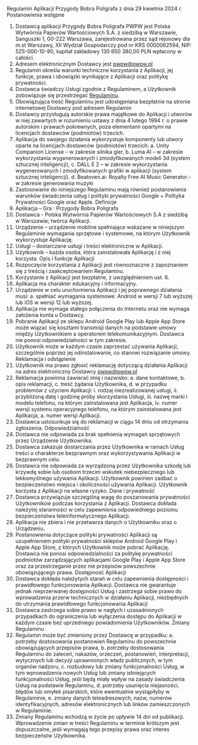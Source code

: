 Regulamin Aplikacji Przygody Bobra Poligrafa
z dnia 29 kwietnia 2024 r.
Postanowienia wstępne
1.	Dostawcą aplikacji Przygody Bobra Poligrafa PWPW jest Polska Wytwórnia Papierów Wartościowych S.A. z siedzibą w Warszawie, Sanguszki 1, 00-222 Warszawa, zarejestrowana przez sąd rejonowy dla m.st Warszawy, XII Wydział Gospodarczy pod nr KRS 0000062594, NIP: 525-000-10-90, kapitał zakładowy 130 650 380,00 PLN wpłacony w całości.
2.	Adresem elektronicznym Dostawcy jest pwpw@pwpw.pl
3.	Regulamin określa warunki techniczne korzystania z Aplikacji, jej funkcje, prawa i obowiązki wynikające z Aplikacji oraz politykę prywatności.
4.	Dostawca świadczy Usługi zgodnie z Regulaminem, a Użytkownik zobowiązuje się przestrzegać [Regulaminu](https://github.com/kamilmarczak/Bobr/edit/main/regulamin.md).
5.	Obowiązująca treść Regulaminu jest udostępniana bezpłatnie na stronie internetowej Dostawcy pod adresem Regulamin
6.	Dostawcy przysługują autorskie prawa majątkowe do Aplikacji i utworów w niej zawartych w rozumieniu ustawy z dnia 4 lutego 1994 r. o prawie autorskim i prawach pokrewnych, poza elementami opartymi na licencjach dostawców (podmiotów) trzecich.
7.	Aplikacja do swojego działania wykorzystuje komponenty lub utwory oparte na licencjach dostawców (podmiotów) trzecich:
a.	Unity Companion License – w zakresie silnika gier,
b.	Luma AI – w zakresie wykorzystania wygenerowanych i zmodyfikowanych modeli 3d (system sztucznej inteligencji), 
c.	DALL E 2 – w zakresie wykorzystania wygenerowanych i zmodyfikowanych grafiki w aplikacji (system sztucznej inteligencji).
d.	Beatoven.ai: Royalty Free AI Music Generator.- w zakresie generowania muzyki
8.	Zastosowanie do niniejszego Regulaminu mają również postanowienia warunków świadczenia usług i polityki prywatności Google + Polityka Prywatności Google oraz Apple.
Definicje
1.	Aplikacja – Gra : Przygody Bobra Poligrafa
2.	Dostawca - Polska Wytwórnia Papierów Wartościowych S.A z siedzibą w Warszawie; twórca Aplikacji.
3.	Urządzenie – urządzenie mobilne spełniające wskazane w niniejszym Regulaminie wymagania sprzętowe i systemowe, na którym Użytkownik wykorzystuje Aplikację.
4.	Usługi – dostarczane usługi i treści elektroniczne w Aplikacji.
5.	Użytkownik – każda osoba, która zainstalowała Aplikację i z niej korzysta.
Opis i funkcje Aplikacji
1.	Rozpoczęcie korzystania z Aplikacji jest równoznaczne z zapoznaniem się z treścią i zaakceptowaniem Regulaminu.
2.	Korzystanie z Aplikacji jest bezpłatne, z uwzględnieniem ust. 6.
3.	Aplikacja ma charakter edukacyjny i informacyjny. 
4.	Urządzenie w celu uruchomienia Aplikacji i jej poprawnego działania musi:
a.	spełniać wymagania systemowe: Android w wersji 7 lub wyższej lub iOS w wersji 12 lub wyższej.
5.	Aplikacja nie wymaga stałego połączenia do Internetu oraz nie wymaga założenia konta u Dostawcy.
6.	Pobranie Aplikacji ze sklepu Android Google Play lub Apple App Store może wiązać się kosztami transmisji danych na podstawie umowy między Użytkownikiem a operatorem telekomunikacyjnym. Dostawca nie ponosi odpowiedzialności w tym zakresie.
7.	Użytkownik może w każdym czasie zaprzestać używania Aplikacji, szczególnie poprzez jej odinstalowanie, co stanowi rozwiązanie umowy.
Reklamacja i odstąpienie  
1.	Użytkownik ma prawo zgłosić reklamację dotyczącą działania Aplikacji na adres elektroniczny Dostawcy pwpw@pwpw.pl 
2.	Reklamacja powinna zawierać imię i nazwisko:
a.	dane kontaktowe,
b.	opis reklamacji,
c.	treść żądania Użytkownika,
d.	w przypadku problemów z użyciem Aplikacji:
i.	rodzaj niezrealizowanej usługi,
ii.	przybliżoną datę i godzinę próby skorzystania Usługi,
iii.	nazwę marki i modelu telefonu, na którym zainstalowana jest Aplikacja,
iv.	numer wersji systemu operacyjnego telefonu, na którym zainstalowana jest Aplikacja,
a.	numer wersji Aplikacji.
3.	Dostawca ustosunkuje się do reklamacji w ciągu 14 dniu od otrzymania zgłoszenia.
Odpowiedzialność
1.	Dostawca nie odpowiada za brak spełnienia wymagań sprzętowych przez Urządzenie Użytkownika.
2.	Dostawca zakazuje dostarczania przez Użytkownika w ramach Usług treści o charakterze bezprawnym oraz wykorzystywania Aplikacji w bezprawnym celu.
3.	Dostawca nie odpowiada za wyrządzoną przez Użytkownika szkodę lub krzywdę sobie lub osobom trzecim wskutek niebezpiecznego lub lekkomyślnego używania Aplikacji. Użytkownik powinien zadbać o bezpieczeństwo miejsca i okoliczności używania Aplikacji. Użytkownik korzysta z Aplikacji na własne ryzyko.
Dane i prywatność
1.	Dostawca przywiązuje szczególną wagę do poszanowania prywatności Użytkowników podczas korzystania z Aplikacji. Dostawca dokłada należytej staranności w celu zapewnienia odpowiedniego poziomu bezpieczeństwa teleinformatycznego Aplikacji. 
2.	Aplikacja nie zbiera i nie przetwarza danych o Użytkowniku oraz o Urządzeniu.
3.	Postanowienia dotyczące polityki prywatności Aplikacji są uzupełnieniem polityki prywatności sklepów Android Google Play i Apple App Store, z których Użytkownik może pobrać Aplikację. Dostawca nie ponosi odpowiedzialności za politykę prywatności podmiotów zarządzających aplikacjami Google Play i Apple App Store oraz za przestrzeganie przez nie przepisów powszechnie obowiązującego prawa.
Dostępność Aplikacji
1.	Dostawca dokłada należytych starań w celu zapewnienia dostępności i prawidłowego funkcjonowania Aplikacji. Dostawca nie gwarantuje jednak nieprzerwanej dostępności Usług i zastrzega sobie prawo do wprowadzenia przerw technicznych w działaniu Aplikacji, niezbędnych do utrzymania prawidłowego funkcjonowania Aplikacji
2.	Dostawca zastrzega sobie prawo w nagłych i uzasadnionych przypadkach do ograniczenia lub wyłączenia dostępu do Aplikacji w każdym czasie bez uprzedniego powiadomienia Użytkowników.
Zmiany Regulaminu
1.	Regulamin może być zmieniony przez Dostawcę w przypadku: 
a.	potrzeby dostosowania postanowień Regulaminu do powszechnie obowiązujących przepisów prawa,
b.	potrzeby dostosowania Regulaminu do zaleceń, nakazów, orzeczeń, postanowień, interpretacji, wytycznych lub decyzji uprawnionych władz publicznych, w tym organów nadzoru,
c.	rozbudowy lub zmiany funkcjonalności Usług, w tym wprowadzenia nowych Usług lub zmiany istniejących funkcjonalności Usług, jeśli będą miały wpływ na zasady świadczenia Usług na podstawie Regulaminu,
d.	potrzeby usunięcia niejasności, błędów lub omyłek pisarskich, które ewentualnie wystąpiłyby w Regulaminie,
e.	zmiany danych teleadresowych, nazw, numerów identyfikacyjnych, adresów elektronicznych lub linków zamieszczonych w Regulaminie.
2.	Zmiany Regulaminu wchodzą w życie po upływie 14 dni od publikacji. Wprowadzenie zmian w treści Regulaminu w terminie krótszym jest dopuszczalne, jeśli wymagają tego przepisy prawa oraz interes bezpieczeństw Użytkownika.
